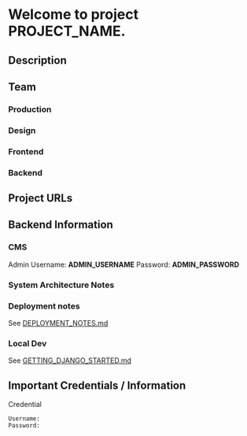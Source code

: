 Welcome to project __PROJECT_NAME__.
================================================

## Description

## Team

### Production



### Design



### Frontend



### Backend



## Project URLs


## Backend Information

### CMS

Admin
    Username: __ADMIN_USERNAME__
    Password: __ADMIN_PASSWORD__

### System Architecture Notes

### Deployment notes

See [DEPLOYMENT_NOTES.md](./docs/DEPLOYMENT_NOTES.md)

### Local Dev

See [GETTING_DJANGO_STARTED.md](./docs/GETTING_DJANGO_STARTED.md)


## Important Credentials / Information

Credential

    Username: 
    Password:

